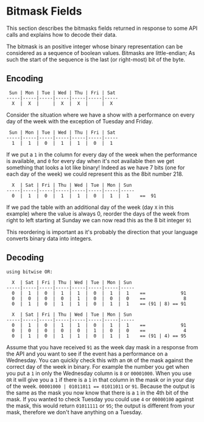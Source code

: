 # Bitmask Fields

This section describes the bitmasks fields returned in response to some API
calls and explains how to decode their data. 

The bitmask is an positive integer whose binary representation can be considered
as a sequence of boolean values. Bitmasks are little-endian; As such the start
of the sequence is the last (or right-most) bit of the byte.

## Encoding



```
 Sun | Mon | Tue | Wed | Thu | Fri | Sat
-----|-----|-----|-----|-----|-----|-----
  X  |  X  |     |  X  |  X  |     |  X
```

Consider the situation where we have a show with a performance on every day of
the week with the exception of Tuesday and Friday. 


```
 Sun | Mon | Tue | Wed | Thu | Fri | Sat
-----|-----|-----|-----|-----|-----|-----
  1  |  1  |  0  |  1  |  1  |  0  |  1
```

If we put a `1` in the column for every day of the week when the performance is
available, and `0` for every day when it's not available then we get something
that looks a lot like binary! Indeed as we have 7 bits (one for each day of the
week) we could represent this as the 8bit number 218.


```
  X  | Sat | Fri | Thu | Wed | Tue | Mon | Sun
-----|-----|-----|-----|-----|-----|-----|-----
  0  |  1  |  0  |  1  |  1  |  0  |  1  |  1    ==  91
```

If we pad the table with an additional day of the week (day `X` in this example)
where the value is always 0, reorder the days of the week from right to left
starting at Sunday we can now read this as the 8 bit integer `91`

This reordering is important as it's probably the direction that your language
converts binary data into integers.


## Decoding

```
using bitwise OR:

  X  | Sat | Fri | Thu | Wed | Tue | Mon | Sun
-----|-----|-----|-----|-----|-----|-----|-----
  0  |  1  |  0  |  1  |  1  |  0  |  1  |  1    ==             91
  0  |  0  |  0  |  0  |  1  |  0  |  0  |  0    ==              8
  0  |  1  |  0  |  1  |  1  |  0  |  1  |  1    == (91 | 8) == 91

  X  | Sat | Fri | Thu | Wed | Tue | Mon | Sun
-----|-----|-----|-----|-----|-----|-----|-----
  0  |  1  |  0  |  1  |  1  |  0  |  1  |  1    ==             91
  0  |  0  |  0  |  0  |  0  |  1  |  0  |  0    ==              4
  0  |  1  |  0  |  1  |  1  |  0  |  1  |  1    == (91 | 4) == 95

```

Assume that you have received `91` as the week day mask in a response from the
API and you want to see if the event has a performance on a Wednesday. You can
quickly check this with an `OR` of the mask against the correct day of the week in binary. For
example the number you get when you put a `1` in only the Wednesday column is
`8` or `00001000`. When you use `OR` it will give you a `1` if there is a `1` in
that column in the mask or in your day of the week. `00001000 | 01011011 ==
01011011` or `91`. Because the output is the same as the mask you now know that
there is a `1` in the 4th bit of the mask.  If you wanted to check Tuesday you
could use `4` or `00000100` against the mask, this would return `01011111` or
`95`; the output is different from your mask, therefore we don't have anything
on a Tuesday.
